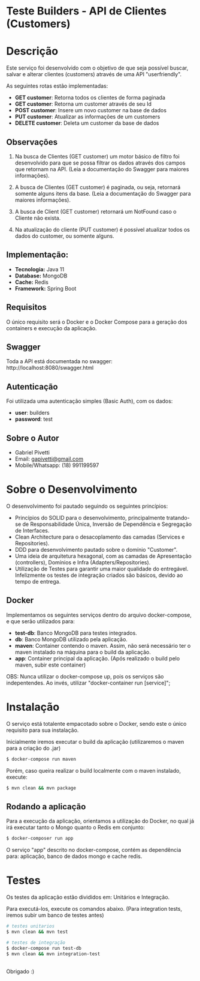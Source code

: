 
# Teste Builders - API de Clientes (Customers)

# Descrição

Este serviço foi desenvolvido com o objetivo de que seja possível buscar, salvar e alterar clientes (customers) através de uma API "userfriendly".

As seguintes rotas estão implementadas:

- **GET customer**: Retorna todos os clientes de forma paginada
- **GET customer**: Retorna um customer através de seu Id
- **POST customer**: Insere um novo customer na base de dados
- **PUT customer**: Atualizar as informações de um customers
- **DELETE customer**: Deleta um customer da base de dados

## Observações

1. Na busca de Clientes (GET customer) um motor básico de filtro foi desenvolvido para que se possa filtrar os dados através dos campos que retornam na API. (Leia a documentação do Swagger para maiores informações).

2. A busca de Clientes (GET customer) é paginada, ou seja, retornará somente alguns itens da base. (Leia a documentação do Swagger para maiores informações).

3. A busca de Client (GET customer) retornará um NotFound caso o Cliente não exista.

4. Na atualização do cliente (PUT customer) é possível atualizar todos os dados do customer, ou somente alguns.

## Implementação:
- **Tecnologia:** Java 11
- **Database:** MongoDB
- **Cache:** Redis
- **Framework:** Spring Boot

## Requisitos

O único requisito será o Docker e o Docker Compose para a geração dos containers e execução da aplicação.

## Swagger

Toda a API está documentada no swagger: http://localhost:8080/swagger.html

## Autenticação

Foi utilizada uma autenticação simples (Basic Auth), com os dados:
- **user**: builders
- **password**: test

## Sobre o Autor
- Gabriel Pivetti
- Email: gapivetti@gmail.com
- Mobile/Whatsapp: (18) 991199597

# Sobre o Desenvolvimento

O desenvolvimento foi pautado seguindo os seguintes princípios:
- Princípios do SOLID para o desenvolvimento, principalmente tratando-se de Responsabilidade Única, Inversão de Dependência e Segregação de Interfaces.
- Clean Architecture para o desacoplamento das camadas (Services e Repositories).
- DDD para desenvolvimento pautado sobre o domínio "Customer".
- Uma ideia de arquitetura hexagonal, com as camadas de Apresentação (controllers), Domínios e Infra (Adapters/Repositories).
- Utilização de Testes para garantir uma maior qualidade do entregável. Infelizmente os testes de integração criados são básicos, devido ao tempo de entrega.

## Docker

Implementamos os seguintes serviços dentro do arquivo docker-compose, e que serão utilizados para:
- **test-db**: Banco MongoDB para testes integrados.
- **db**: Banco MongoDB utilizado pela aplicação.
- **maven**: Container contendo o maven. Assim, não será necessário ter o maven instalado na máquina para o build da aplicação.
- **app**: Container principal da aplicação. (Após realizado o build pelo maven, subir este container)

OBS: Nunca utilizar o docker-compose up, pois os serviços são indepentendes. Ao invés, utilizar "docker-container run [service]";

# Instalação
O serviço está totalente empacotado sobre o Docker, sendo este o único requisito para sua instalação.

Inicialmente iremos executar o build da aplicação (utilizaremos o maven para a criação do .jar)

```bash
$ docker-compose run maven
```

Porém, caso queira realizar o build localmente com o maven instalado, execute:
```bash
$ mvn clean && mvn package
```

## Rodando a aplicação

Para a execução da aplicação, orientamos a utilização do Docker, no qual já irá executar tanto o Mongo quanto o Redis em conjunto:

```bash
$ docker-composer run app
```

O serviço "app" descrito no docker-compose, contém as dependência para: aplicação, banco de dados mongo e cache redis.

# Testes

Os testes da aplicação estão divididos em: Unitários e Integração.

Para executá-los, execute os comandos abaixo. (Para integration tests, iremos subir um banco de testes antes)

```bash
# testes unitarios
$ mvn clean && mvn test

# testes de integração
$ docker-compose run test-db
$ mvn clean && mvn integration-test
```

<br>
Obrigado :)